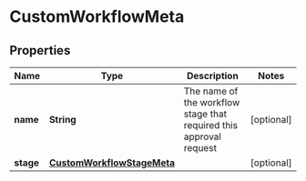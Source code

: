 

# CustomWorkflowMeta


## Properties

| Name | Type | Description | Notes |
|------------ | ------------- | ------------- | -------------|
|**name** | **String** | The name of the workflow stage that required this approval request |  [optional] |
|**stage** | [**CustomWorkflowStageMeta**](CustomWorkflowStageMeta.md) |  |  [optional] |



